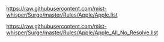 https://raw.githubusercontent.com/mist-whisper/Surge/master/Rules/Apple/Apple.list

https://raw.githubusercontent.com/mist-whisper/Surge/master/Rules/Apple/Apple_All_No_Resolve.list
